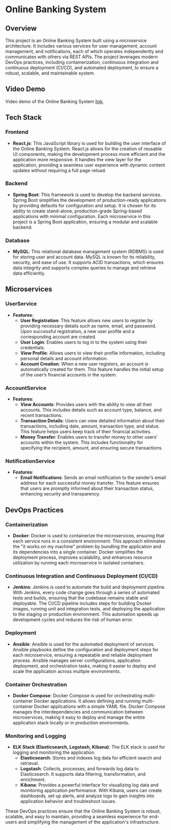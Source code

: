 # Online Banking System

## Overview
This project is an Online Banking System built using a microservice architecture. It includes various services for user management, account management, and notifications, each of which operates independently and communicates with others via REST APIs. The project leverages modern DevOps practices, including containerization, continuous integration and continuous deployment (CI/CD), and automated deployment, to ensure a robust, scalable, and maintainable system.

## Video Demo
Video demo of the Online Banking System [link](https://drive.google.com/file/d/1voC-7WOnH4rpR1oCbalbXsVwA_Z_l3n5/view?usp=drive_link).

## Tech Stack

### Frontend
- **React.js**: This JavaScript library is used for building the user interface of the Online Banking System. React.js allows for the creation of reusable UI components, making the development process more efficient and the application more responsive. It handles the view layer for the application, providing a seamless user experience with dynamic content updates without requiring a full page reload.

### Backend
- **Spring Boot**: This framework is used to develop the backend services. Spring Boot simplifies the development of production-ready applications by providing defaults for configuration and setup. It is chosen for its ability to create stand-alone, production-grade Spring-based applications with minimal configuration. Each microservice in this project is a Spring Boot application, ensuring a modular and scalable backend.

### Database
- **MySQL**: This relational database management system (RDBMS) is used for storing user and account data. MySQL is known for its reliability, security, and ease of use. It supports ACID transactions, which ensures data integrity and supports complex queries to manage and retrieve data efficiently.

## Microservices

### UserService
- **Features**:
  - **User Registration**: This feature allows new users to register by providing necessary details such as name, email, and password. Upon successful registration, a new user profile and a corresponding account are created.
  - **User Login**: Enables users to log in to the system using their credentials. 
  - **View Profile**: Allows users to view their profile information, including personal details and account information. 
  - **Account Creation**: When a new user registers, an account is automatically created for them. This feature handles the initial setup of the user’s financial accounts in the system.

### AccountService
- **Features**:
  - **View Accounts**: Provides users with the ability to view all their accounts. This includes details such as account type, balance, and recent transactions.
  - **Transaction Details**: Users can view detailed information about their transactions, including date, amount, transaction type, and status. This feature helps users keep track of their financial activities.
  - **Money Transfer**: Enables users to transfer money to other users' accounts within the system. This includes functionality for specifying the recipient, amount, and ensuring secure transactions.

### NotificationService
- **Features**:
  - **Email Notifications**: Sends an email notification to the sender’s email address for each successful money transfer. This feature ensures that users are promptly informed about their transaction status, enhancing security and transparency.

## DevOps Practices

### Containerization
- **Docker**: Docker is used to containerize the microservices, ensuring that each service runs in a consistent environment. This approach eliminates the "it works on my machine" problem by bundling the application and its dependencies into a single container. Docker simplifies the deployment process, improves scalability, and enhances resource utilization by running each microservice in isolated containers.

### Continuous Integration and Continuous Deployment (CI/CD)
- **Jenkins**: Jenkins is used to automate the build and deployment pipeline. With Jenkins, every code change goes through a series of automated tests and builds, ensuring that the codebase remains stable and deployable. The CI/CD pipeline includes steps for building Docker images, running unit and integration tests, and deploying the application to the staging or production environment. This automation speeds up development cycles and reduces the risk of human error.

### Deployment
- **Ansible**: Ansible is used for the automated deployment of services. Ansible playbooks define the configuration and deployment steps for each microservice, ensuring a repeatable and reliable deployment process. Ansible manages server configurations, application deployment, and orchestration tasks, making it easier to deploy and scale the application across multiple environments.

### Container Orchestration
- **Docker Compose**: Docker Compose is used for orchestrating multi-container Docker applications. It allows defining and running multi-container Docker applications with a simple YAML file. Docker Compose manages the interdependencies and communication between microservices, making it easy to deploy and manage the entire application stack locally or in production environments.

### Monitoring and Logging
- **ELK Stack (Elasticsearch, Logstash, Kibana)**: The ELK stack is used for logging and monitoring the application. 
  - **Elasticsearch**: Stores and indexes log data for efficient search and retrieval.
  - **Logstash**: Collects, processes, and forwards log data to Elasticsearch. It supports data filtering, transformation, and enrichment.
  - **Kibana**: Provides a powerful interface for visualizing log data and monitoring application performance. With Kibana, users can create dashboards, set up alerts, and analyze logs to gain insights into application behavior and troubleshoot issues.

These DevOps practices ensure that the Online Banking System is robust, scalable, and easy to maintain, providing a seamless experience for end-users and simplifying the management of the application's infrastructure.
